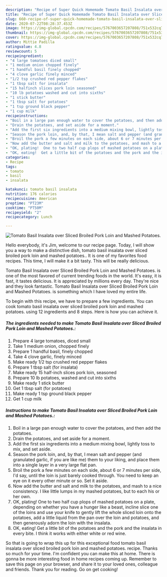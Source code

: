 ```yaml
---
description: "Recipe of Super Quick Homemade Tomato Basil Insalata over Sliced Broiled Pork Loin and Mashed Potatoes."
title: "Recipe of Super Quick Homemade Tomato Basil Insalata over Sliced Broiled Pork Loin and Mashed Potatoes."
slug: 660-recipe-of-super-quick-homemade-tomato-basil-insalata-over-sliced-broiled-pork-loin-and-mashed-potatoes
date: 2020-07-22T08:28:37.453Z
image: https://img-global.cpcdn.com/recipes/5767003657207808/751x532cq70/tomato-basil-insalata-over-sliced-broiled-pork-loin-and-mashed-potatoes-recipe-main-photo.jpg
thumbnail: https://img-global.cpcdn.com/recipes/5767003657207808/751x532cq70/tomato-basil-insalata-over-sliced-broiled-pork-loin-and-mashed-potatoes-recipe-main-photo.jpg
cover: https://img-global.cpcdn.com/recipes/5767003657207808/751x532cq70/tomato-basil-insalata-over-sliced-broiled-pork-loin-and-mashed-potatoes-recipe-main-photo.jpg
author: Mittie Padilla
ratingvalue: 4.8
reviewcount: 5
recipeingredient:
- "4 large tomatoes diced small"
- "1 medium onion chopped finely"
- "1 handful basil finely chopped"
- "4 clove garlic finely minced"
- "1/2 tsp crushed red pepper flakes"
- "1 tbsp salt for insalata"
- "15 halfinch slices pork loin seasoned"
- "10 lb potatoes washed and cut into sixths"
- "1 stick butter"
- "1 tbsp salt for potatoes"
- "1 tsp ground black pepper"
- "1 cup milk"
recipeinstructions:
- "Boil in a large pan enough water to cover the potatoes, and then add the potatoes."
- "Drain the potatoes, and set aside for a moment."
- "Add the first six ingredients into a medium mixing bowl, lightly toss to mix, and set aside."
- "Season the pork loin, and, by that, I mean salt and pepper (and granulated garlic, if you are like me) them to your liking, and place them into a single layer in a very large flat pan."
- "Broil the pork a few minutes on each side, about 6 or 7 minutes per side, I&#39;d say, until the loin is just barely cooked through.  You need to keep an eye on it every other minute or so.  Set it aside."
- "Now add the butter and salt and milk to the potatoes, and mash to a nice consistency.  I like little lumps in my mashed potatoes, but to each his or her own."
- "OK, plating!  One to two half cup plops of mashed potatoes on a plate, depending on whether you have a hunger like a beast, incline slice one of the loins and use your knife to gently lift the whole sliced loin onto the potatoes, add a little liquid from the pan over the loin and potatoes, and then generously adorn the loin with the insalata."
- "OK, eating!  Get a little bit of the potatoes and the pork and the insalata in every bite.  I think it works with either white or red wine."
categories:
- Recipe
tags:
- tomato
- basil
- insalata

katakunci: tomato basil insalata 
nutrition: 176 calories
recipecuisine: American
preptime: "PT23M"
cooktime: "PT50M"
recipeyield: "2"
recipecategory: Lunch

---
```



![Tomato Basil Insalata over Sliced Broiled Pork Loin and Mashed Potatoes.](https://img-global.cpcdn.com/recipes/5767003657207808/751x532cq70/tomato-basil-insalata-over-sliced-broiled-pork-loin-and-mashed-potatoes-recipe-main-photo.jpg)

Hello everybody, it's Jim, welcome to our recipe page. Today, I will show you a way to make a distinctive dish, tomato basil insalata over sliced broiled pork loin and mashed potatoes.. It is one of my favorites food recipes. This time, I will make it a bit tasty. This will be really delicious.

Tomato Basil Insalata over Sliced Broiled Pork Loin and Mashed Potatoes. is one of the most favored of current trending foods in the world. It's easy, it is fast, it tastes delicious. It is appreciated by millions every day. They're nice and they look fantastic. Tomato Basil Insalata over Sliced Broiled Pork Loin and Mashed Potatoes. is something which I have loved my entire life.




To begin with this recipe, we have to prepare a few ingredients. You can cook tomato basil insalata over sliced broiled pork loin and mashed potatoes. using 12 ingredients and 8 steps. Here is how you can achieve it.

<!--inarticleads1-->

##### The ingredients needed to make Tomato Basil Insalata over Sliced Broiled Pork Loin and Mashed Potatoes.:

1. Prepare 4 large tomatoes, diced small
1. Take 1 medium onion, chopped finely
1. Prepare 1 handful basil, finely chopped
1. Take 4 clove garlic, finely minced
1. Make ready 1/2 tsp crushed red pepper flakes
1. Prepare 1 tbsp salt (for insalata)
1. Make ready 15 half-inch slices pork loin, seasoned
1. Prepare 10 lb potatoes, washed and cut into sixths
1. Make ready 1 stick butter
1. Get 1 tbsp salt (for potatoes)
1. Make ready 1 tsp ground black pepper
1. Get 1 cup milk




<!--inarticleads2-->

##### Instructions to make Tomato Basil Insalata over Sliced Broiled Pork Loin and Mashed Potatoes.:

1. Boil in a large pan enough water to cover the potatoes, and then add the potatoes.
1. Drain the potatoes, and set aside for a moment.
1. Add the first six ingredients into a medium mixing bowl, lightly toss to mix, and set aside.
1. Season the pork loin, and, by that, I mean salt and pepper (and granulated garlic, if you are like me) them to your liking, and place them into a single layer in a very large flat pan.
1. Broil the pork a few minutes on each side, about 6 or 7 minutes per side, I&#39;d say, until the loin is just barely cooked through.  You need to keep an eye on it every other minute or so.  Set it aside.
1. Now add the butter and salt and milk to the potatoes, and mash to a nice consistency.  I like little lumps in my mashed potatoes, but to each his or her own.
1. OK, plating!  One to two half cup plops of mashed potatoes on a plate, depending on whether you have a hunger like a beast, incline slice one of the loins and use your knife to gently lift the whole sliced loin onto the potatoes, add a little liquid from the pan over the loin and potatoes, and then generously adorn the loin with the insalata.
1. OK, eating!  Get a little bit of the potatoes and the pork and the insalata in every bite.  I think it works with either white or red wine.




So that is going to wrap this up for this exceptional food tomato basil insalata over sliced broiled pork loin and mashed potatoes. recipe. Thanks so much for your time. I'm confident you can make this at home. There is gonna be more interesting food in home recipes coming up. Remember to save this page on your browser, and share it to your loved ones, colleague and friends. Thank you for reading. Go on get cooking!
